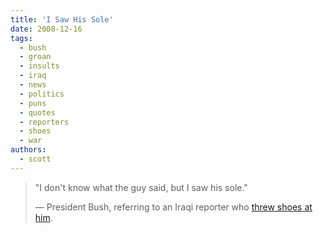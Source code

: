 ```yaml
---
title: 'I Saw His Sole'
date: 2008-12-16
tags:
  - bush
  - groan
  - insults
  - iraq
  - news
  - politics
  - puns
  - quotes
  - reporters
  - shoes
  - war
authors:
  - scott
---
```


> "I don't know what the guy said, but I saw his sole."
>
> — President Bush, referring to an Iraqi reporter who [threw shoes at him](http://edition.cnn.com/2008/WORLD/asiapcf/12/15/bush.afghanistan/index.html?iref=mpstoryview#cnnSTCText).
